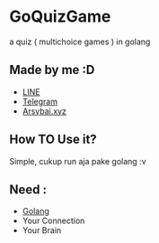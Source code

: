 # GoQuizGame
  a quiz ( multichoice games ) in golang

## Made by me :D
  - [LINE](https://line.me/ti/p/~arsy22bai)
  - [Telegram](t.me/arsybai)
  - [Arsybai.xyz](https://arsybai.xyz)

## How TO Use it?
  Simple, cukup run aja pake golang :v

## Need :
  - [Golang](https://golang.org/)
  - Your Connection
  - Your Brain
